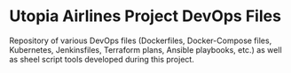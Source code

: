 # Utopia Airlines Project DevOps Files

Repository of various DevOps files (Dockerfiles, Docker-Compose files, Kubernetes, Jenkinsfiles, Terraform plans, Ansible playbooks, etc.) as well as sheel script tools developed during this project.
